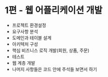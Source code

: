 # 1편 - 웹 어플리케이션 개발
- 프로젝트 환경설정
- 요구사항 분석
- 도메인과 테이블 설계
- 아키텍처 구성
- 핵심 비즈니스 로직 개발(회원, 상품, 주문)
- 테스트
- 웹 계층 개발
- 나머지 사항들은 코드 안에 주석들 보면서 하기

